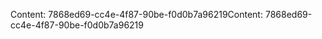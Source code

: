 <span data-ttu-id="147b4-101">Content: 7868ed69-cc4e-4f87-90be-f0d0b7a96219</span><span class="sxs-lookup"><span data-stu-id="147b4-101">Content: 7868ed69-cc4e-4f87-90be-f0d0b7a96219</span></span>